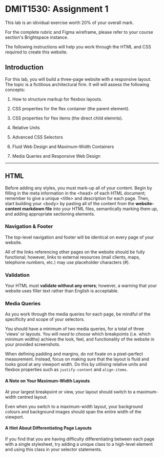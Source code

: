 # DMIT1530: Assignment 1

This lab is an idividual exercise worth 20% of your overall mark. 

For the complete rubric and Figma wireframe, please refer to your course section's Brightspace instance. 

The following instructions will help you work through the HTML and CSS required to create this website.

## Introduction

For this lab, you will build a three-page website with a responsive layout. The topic is a fictitious architectural firm. It will will assess the following concepts:

1. How to structure markup for flexbox layouts. 

2. CSS properties for the flex container (the parent element).

3. CSS properties for flex items (the direct child elemnts).

4. Relative Units

5. Advanced CSS Selectors

6. Fluid Web Design and Maximum-Width Containers

7. Media Queries and Responsive Web Design

---

## HTML

Before adding any styles, you must mark-up all of your content. Begin by filling in the meta information in the &lt;head&gt; of each HTML document; remember to give a unique &lt;title&gt; and description for each page. Then, start building your &lt;body&gt; by pasting all of the content from the **website-content markdown file** into your HTML files, semantically marking them up, and adding appropriate sectioning elements.


### Navigation & Footer

The top-level navigation and footer will be identical on every page of your website. 

All of the links referencing other pages on the website should be fully functional; however, links to external resources (mail clients, maps, telephone numbers, etc.) may use placeholder characters (#).


### Validation

Your HTML must **validate without any errors**; however, a warning that your website uses filler text rather than English is acceptable.


### Media Queries

As you work through the media queries for each page, be mindful of the specificity and scope of your selectors.

You should have a minimum of two media queries, for a total of three 'views' or layouts. You will *need to choose* which breakpoints (i.e. which minimum widths) achieve the look, feel, and functionality of the website in your provided screenshots. 

When defining padding and margins, do not fixate on a pixel-perfect measurement. Instead, focus on making sure that the layout is fluid and looks good at any viewport width. Do this by utilising relative units and flexbox properties such as ``justify-content`` and ``align-items``.


#### A Note on Your Maximum-Width Layouts

At your largest breakpoint or view, your layout should switch to a maximum-width centred layout.

Even when you switch to a maximum-width layout, your background colours and background images should span the entire width of the viewport. 


#### A Hint About Differentiating Page Layouts

If you find that you are having difficulty differentiating between each page with a single stylesheet, try adding a unique class to a high-level element and using this class in your selector statements. 